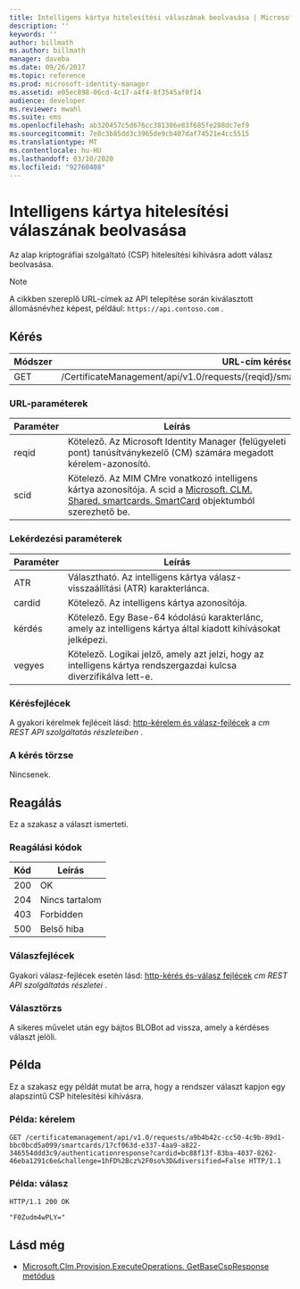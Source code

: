 ```yaml
---
title: Intelligens kártya hitelesítési válaszának beolvasása | Microsoft Docs
description: ''
keywords: ''
author: billmath
ms.author: billmath
manager: daveba
ms.date: 09/26/2017
ms.topic: reference
ms.prod: microsoft-identity-manager
ms.assetid: e05ec898-06cd-4c17-a4f4-8f3545af0f14
audience: developer
ms.reviewer: mwahl
ms.suite: ems
ms.openlocfilehash: ab320457c5d676cc381306e83f685fe288dc7ef9
ms.sourcegitcommit: 7e8c3b85dd3c3965de9cb407daf74521e4cc5515
ms.translationtype: MT
ms.contentlocale: hu-HU
ms.lasthandoff: 03/10/2020
ms.locfileid: "92760408"
---
```

# <a name="get-smart-card-authentication-response"></a>Intelligens kártya hitelesítési válaszának beolvasása
Az alap kriptográfiai szolgáltató (CSP) hitelesítési kihívásra adott válasz beolvasása.

>[!NOTE]
>A cikkben szereplő URL-címek az API telepítése során kiválasztott állomásnévhez képest, például: `https://api.contoso.com` .

## <a name="request"></a>Kérés

Módszer  |URL-cím kérése  
---------|---------
GET     |/CertificateManagement/api/v1.0/requests/{reqid}/smartcards/{scid}/authenticationresponse

### <a name="url-parameters"></a>URL-paraméterek

Paraméter | Leírás
---------|------------
reqid | Kötelező. Az Microsoft Identity Manager (felügyeleti pont) tanúsítványkezelő (CM) számára megadott kérelem-azonosító.
scid | Kötelező. Az MIM CMre vonatkozó intelligens kártya azonosítója. A scid a [Microsoft. CLM. Shared. smartcards. SmartCard](http://msdn.microsoft.com/library/microsoft.clm.shared.smartcards.smartcard.aspx) objektumból szerezhető be.

### <a name="query-parameters"></a>Lekérdezési paraméterek

Paraméter | Leírás
---------|------------
ATR | Választható. Az intelligens kártya válasz-visszaállítási (ATR) karakterlánca.
cardid | Kötelező. Az intelligens kártya azonosítója.
kérdés | Kötelező. Egy Base-64 kódolású karakterlánc, amely az intelligens kártya által kiadott kihívásokat jelképezi.
vegyes | Kötelező. Logikai jelző, amely azt jelzi, hogy az intelligens kártya rendszergazdai kulcsa diverzifikálva lett-e.

### <a name="request-headers"></a>Kérésfejlécek
A gyakori kérelmek fejléceit lásd: [http-kérelem és válasz-fejlécek](certificate-management-rest-api-service-details.md#http-request-and-response-headers) a *cm REST API szolgáltatás részleteiben* .

### <a name="request-body"></a>A kérés törzse
Nincsenek.

## <a name="response"></a>Reagálás
Ez a szakasz a választ ismerteti.

### <a name="response-codes"></a>Reagálási kódok

Kód  |Leírás  
---------|---------
200 | OK
204 | Nincs tartalom
403 | Forbidden
500 | Belső hiba

### <a name="response-headers"></a>Válaszfejlécek
Gyakori válasz-fejlécek esetén lásd: [http-kérés és-válasz fejlécek](certificate-management-rest-api-service-details.md#http-request-and-response-headers) *cm REST API szolgáltatás részletei* .

### <a name="response-body"></a>Választörzs
A sikeres művelet után egy bájtos BLOBot ad vissza, amely a kérdéses választ jelöli.

## <a name="example"></a>Példa
Ez a szakasz egy példát mutat be arra, hogy a rendszer választ kapjon egy alapszintű CSP hitelesítési kihívásra.

### <a name="example-request"></a>Példa: kérelem

```
GET /certificatemanagement/api/v1.0/requests/a9b4b42c-cc50-4c9b-89d1-bbc0bcd5a099/smartcards/17cf063d-e337-4aa9-a822-346554ddd3c9/authenticationresponse?cardid=bc88f13f-83ba-4037-8262-46eba1291c6e&challenge=1hFD%2Bcz%2F0so%3D&diversified=False HTTP/1.1
```

### <a name="example-response"></a>Példa: válasz

```
HTTP/1.1 200 OK

"F0Zudm4wPLY="
```       

## <a name="see-also"></a>Lásd még

- [Microsoft.Clm.Provision.ExecuteOperations. GetBaseCspResponse metódus](https://msdn.microsoft.com/library/microsoft.clm.provision.executeoperations.getbasecspresponse.aspx)
